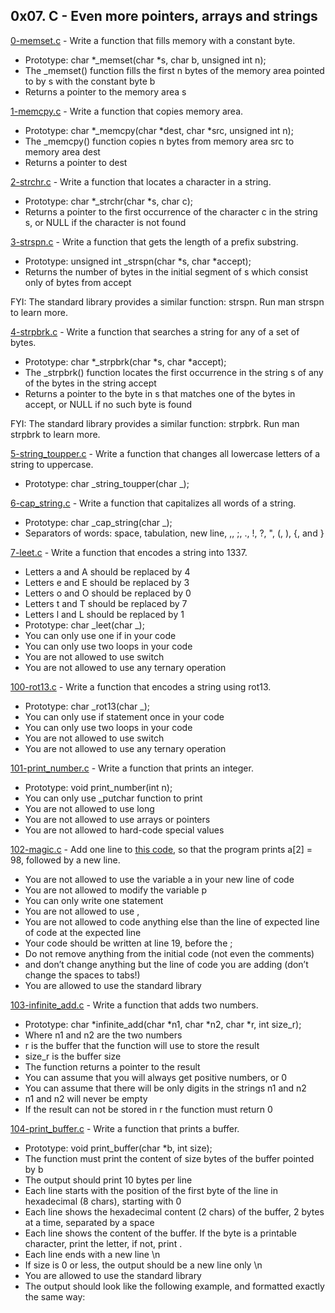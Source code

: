 ## 0x07. C - Even more pointers, arrays and strings

[0-memset.c](./0-memset.c) - Write a function that fills memory with a constant byte.

- Prototype: char *\_memset(char *s, char b, unsigned int n);
- The \_memset() function fills the first n bytes of the memory area pointed to by s with the constant byte b
- Returns a pointer to the memory area s

[1-memcpy.c](./1-memcpy.c) - Write a function that copies memory area.

- Prototype: char *\_memcpy(char *dest, char \*src, unsigned int n);
- The \_memcpy() function copies n bytes from memory area src to memory area dest
- Returns a pointer to dest

[2-strchr.c](./2-strchr.c) - Write a function that locates a character in a string.

- Prototype: char *\_strchr(char *s, char c);
- Returns a pointer to the first occurrence of the character c in the string s, or NULL if the character is not found

[3-strspn.c](./3-strspn.c) - Write a function that gets the length of a prefix substring.

- Prototype: unsigned int \_strspn(char *s, char *accept);
- Returns the number of bytes in the initial segment of s which consist only of bytes from accept

FYI: The standard library provides a similar function: strspn. Run man strspn to learn more.

[4-strpbrk.c](./4-strpbrk.c) - Write a function that searches a string for any of a set of bytes.

- Prototype: char *\_strpbrk(char *s, char \*accept);
- The \_strpbrk() function locates the first occurrence in the string s of any of the bytes in the string accept
- Returns a pointer to the byte in s that matches one of the bytes in accept, or NULL if no such byte is found

FYI: The standard library provides a similar function: strpbrk. Run man strpbrk to learn more.

[5-string_toupper.c](./5-string_toupper.c) - Write a function that changes all lowercase letters of a string to uppercase.

- Prototype: char _string_toupper(char _);

[6-cap_string.c](./6-cap_string.c) - Write a function that capitalizes all words of a string.

- Prototype: char _cap_string(char _);
- Separators of words: space, tabulation, new line, ,, ;, ., !, ?, ", (, ), {, and }

[7-leet.c](./7-leet.c) - Write a function that encodes a string into 1337.

- Letters a and A should be replaced by 4
- Letters e and E should be replaced by 3
- Letters o and O should be replaced by 0
- Letters t and T should be replaced by 7
- Letters l and L should be replaced by 1
- Prototype: char _leet(char _);
- You can only use one if in your code
- You can only use two loops in your code
- You are not allowed to use switch
- You are not allowed to use any ternary operation

[100-rot13.c](./100-rot13.c) - Write a function that encodes a string using rot13.

- Prototype: char _rot13(char _);
- You can only use if statement once in your code
- You can only use two loops in your code
- You are not allowed to use switch
- You are not allowed to use any ternary operation

[101-print_number.c](./101-print_number.c) - Write a function that prints an integer.

- Prototype: void print_number(int n);
- You can only use \_putchar function to print
- You are not allowed to use long
- You are not allowed to use arrays or pointers
- You are not allowed to hard-code special values

[102-magic.c](./102-magic.c) - Add one line to [this code](https://github.com/holbertonschool/make_magic_happen/blob/master/magic.c), so that the program prints a[2] = 98, followed by a new line.

- You are not allowed to use the variable a in your new line of code
- You are not allowed to modify the variable p
- You can only write one statement
- You are not allowed to use ,
- You are not allowed to code anything else than the line of expected line of code at the expected line
- Your code should be written at line 19, before the ;
- Do not remove anything from the initial code (not even the comments)
- and don’t change anything but the line of code you are adding (don’t change the spaces to tabs!)
- You are allowed to use the standard library

[103-infinite_add.c](./103-infinite_add.c) - Write a function that adds two numbers.

- Prototype: char *infinite_add(char *n1, char *n2, char *r, int size_r);
- Where n1 and n2 are the two numbers
- r is the buffer that the function will use to store the result
- size_r is the buffer size
- The function returns a pointer to the result
- You can assume that you will always get positive numbers, or 0
- You can assume that there will be only digits in the strings n1 and n2
- n1 and n2 will never be empty
- If the result can not be stored in r the function must return 0

[104-print_buffer.c](./104-print_buffer.c) - Write a function that prints a buffer.

- Prototype: void print_buffer(char \*b, int size);
- The function must print the content of size bytes of the buffer pointed by b
- The output should print 10 bytes per line
- Each line starts with the position of the first byte of the line in hexadecimal (8 chars), starting with 0
- Each line shows the hexadecimal content (2 chars) of the buffer, 2 bytes at a time, separated by a space
- Each line shows the content of the buffer. If the byte is a printable character, print the letter, if not, print .
- Each line ends with a new line \n
- If size is 0 or less, the output should be a new line only \n
- You are allowed to use the standard library
- The output should look like the following example, and formatted exactly the same way:
